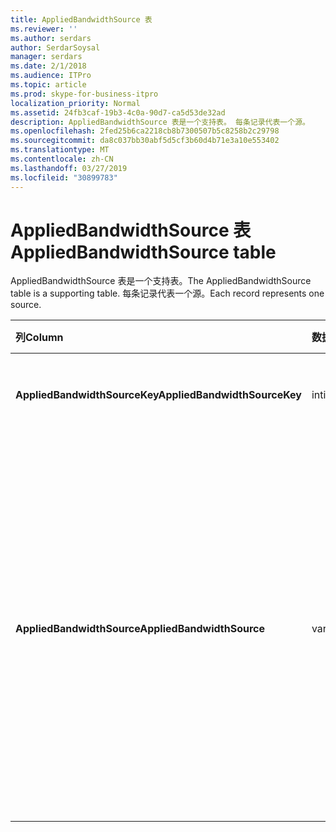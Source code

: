 ```yaml
---
title: AppliedBandwidthSource 表
ms.reviewer: ''
ms.author: serdars
author: SerdarSoysal
manager: serdars
ms.date: 2/1/2018
ms.audience: ITPro
ms.topic: article
ms.prod: skype-for-business-itpro
localization_priority: Normal
ms.assetid: 24fb3caf-19b3-4c0a-90d7-ca5d53de32ad
description: AppliedBandwidthSource 表是一个支持表。 每条记录代表一个源。
ms.openlocfilehash: 2fed25b6ca2218cb8b7300507b5c8258b2c29798
ms.sourcegitcommit: da8c037bb30abf5d5cf3b60d4b71e3a10e553402
ms.translationtype: MT
ms.contentlocale: zh-CN
ms.lasthandoff: 03/27/2019
ms.locfileid: "30899783"
---
```

# <a name="appliedbandwidthsource-table"></a><span data-ttu-id="80733-104">AppliedBandwidthSource 表</span><span class="sxs-lookup"><span data-stu-id="80733-104">AppliedBandwidthSource table</span></span>
 
<span data-ttu-id="80733-105">AppliedBandwidthSource 表是一个支持表。</span><span class="sxs-lookup"><span data-stu-id="80733-105">The AppliedBandwidthSource table is a supporting table.</span></span> <span data-ttu-id="80733-106">每条记录代表一个源。</span><span class="sxs-lookup"><span data-stu-id="80733-106">Each record represents one source.</span></span>
  
|<span data-ttu-id="80733-107">**列**</span><span class="sxs-lookup"><span data-stu-id="80733-107">**Column**</span></span>|<span data-ttu-id="80733-108">**数据类型**</span><span class="sxs-lookup"><span data-stu-id="80733-108">**Data Type**</span></span>|<span data-ttu-id="80733-109">**键/索引**</span><span class="sxs-lookup"><span data-stu-id="80733-109">**Key/Index**</span></span>|<span data-ttu-id="80733-110">**详细信息**</span><span class="sxs-lookup"><span data-stu-id="80733-110">**Details**</span></span>|
|:-----|:-----|:-----|:-----|
|<span data-ttu-id="80733-111">**AppliedBandwidthSourceKey**</span><span class="sxs-lookup"><span data-stu-id="80733-111">**AppliedBandwidthSourceKey**</span></span> <br/> |<span data-ttu-id="80733-112">int</span><span class="sxs-lookup"><span data-stu-id="80733-112">int</span></span>  <br/> |<span data-ttu-id="80733-113">Primary</span><span class="sxs-lookup"><span data-stu-id="80733-113">Primary</span></span>  <br/> |<span data-ttu-id="80733-114">标识来源的唯一编号。</span><span class="sxs-lookup"><span data-stu-id="80733-114">Unique number identifying the source.</span></span>  <br/> |
|<span data-ttu-id="80733-115">**AppliedBandwidthSource**</span><span class="sxs-lookup"><span data-stu-id="80733-115">**AppliedBandwidthSource**</span></span> <br/> |<span data-ttu-id="80733-116">varchar(256)</span><span class="sxs-lookup"><span data-stu-id="80733-116">varchar(256)</span></span>  <br/> |<span data-ttu-id="80733-117">唯一</span><span class="sxs-lookup"><span data-stu-id="80733-117">Unique</span></span>  <br/> |<span data-ttu-id="80733-118">这是带宽帽正在施加的源。</span><span class="sxs-lookup"><span data-stu-id="80733-118">This is the source of the bandwidth cap being imposed.</span></span> <span data-ttu-id="80733-119">它介绍了其中的带宽限制来自 （例如，"策略服务器"、"打开服务器"或"形式"）。</span><span class="sxs-lookup"><span data-stu-id="80733-119">It describes where the bandwidth limit is coming from (for example, "Policy Server", "TURN Server", or "Modality").</span></span>  <br/> |
   

